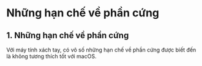 # Những hạn chế về phần cứng

## 1. Những hạn chế về phần cứng

Với máy tính xách tay, có vô số những hạn chế về phần cứng được biết đến là không tương thích tốt với macOS.

